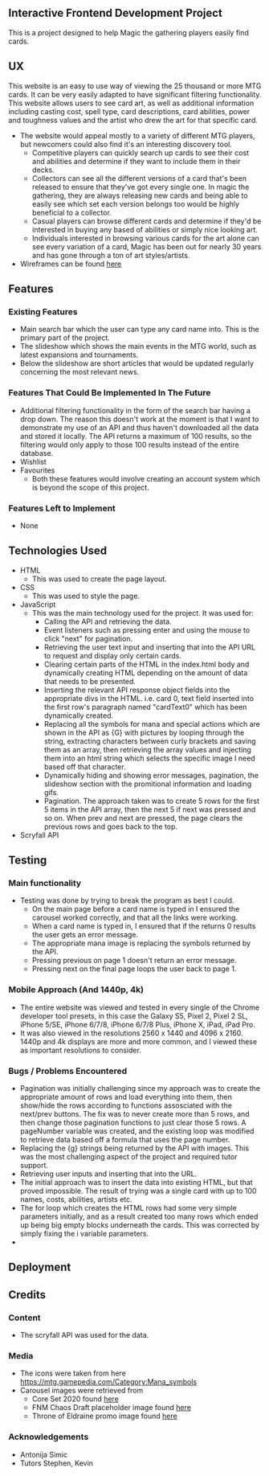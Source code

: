 ## Interactive Frontend Development Project
This is a project designed to help Magic the gathering players easily find cards. 

## UX 
This website is an easy to use way of viewing the 25 thousand or more MTG cards. It can be very easily adapted to have significant filtering functionality. This website allows users to see card art, as well as additional information including casting cost, spell type, card descriptions, card abilities, power and toughness values and the artist who drew the art for that specific card.
- The website would appeal mostly to a variety of different MTG players, but newcomers could also find it's an interesting discovery tool.
    - Competitive players can quickly search up cards to see their cost and abilities and determine if they want to include them in their decks.
    - Collectors can see all the different versions of a card that's been released to ensure that they've got every single one. In magic the gathering, they are always releasing new cards and being able to easily see which set each version belongs too would be highly beneficial to a collector.
    - Casual players can browse different cards and determine if they'd be interested in buying any based of abilities or simply nice looking art.
    - Individuals interested in browsing various cards for the art alone can see every variation of a card, Magic has been out for nearly 30 years and has gone through a ton of art styles/artists.
- Wireframes can be found [here](https://github.com/DanielJMaia/Interactive-Frontend-Development-Milestone-Project/issues/1#issue-526619594)

## Features

### Existing Features

- Main search bar which the user can type any card name into. This is the primary part of the project.
- The slideshow which shows the main events in the MTG world, such as latest expansions and tournaments.
- Below the slideshow are short articles that would be updated regularly concerning the most relevant news. 

### Features That Could Be Implemented In The Future

- Additional filtering functionality in the form of the search bar having a drop down. The reason this doesn't work at the moment is that I want to demonstrate my use of an API and thus haven't downloaded all the data and stored it locally. The API returns a maximum of 100 results, so the filtering would only apply to those 100 results instead of the entire database.
- Wishlist
- Favourites
    - Both these features would involve creating an account system which is beyond the scope of this project. 

### Features Left to Implement

- None

## Technologies Used

- HTML
    - This was used to create the page layout.
- CSS
    - This was used to style the page.
- JavaScript
    - This was the main technology used for the project. It was used for:
       - Calling the API and retrieving the data.
       - Event listeners such as pressing enter and using the mouse to click "next" for pagination.
       - Retrieving the user text input and inserting that into the API URL to request and display only certain cards.
       - Clearing certain parts of the HTML in the index.html body and dynamically creating HTML depending on the amount of data that needs to be presented.
       - Inserting the relevant API response object fields into the appropriate divs in the HTML. i.e. card 0, text field inserted into the first row's paragraph named "cardText0" which has been dynamically created.
       - Replacing all the symbols for mana and special actions which are shown in the API as {G} with pictures by looping through the string, extracting characters between curly brackets and saving them as an array, then retrieving the array values and injecting them into an html string which selects the specific image I need based off that character.
       - Dynamically hiding and showing error messages, pagination, the slideshow section with the promitional information and loading gifs.
       - Pagination. The approach taken was to create 5 rows for the first 5 items in the API array, then the next 5 if next was pressed and so on. When prev and  next are pressed, the page clears the previous rows and goes back to the top.
- Scryfall API

## Testing

### Main functionality

- Testing was done by trying to break the program as best I could.
    - On the main page before a card name is typed in I ensured the carousel worked correctly, and that all the links were working.
    - When a card name is typed in, I ensured that if the returns 0 results the user gets an error message.
    - The appropriate mana image is replacing the symbols returned by the API.
    - Pressing previous on page 1 doesn't return an error message.
    - Pressing next on the final page loops the user back to page 1.

### Mobile Approach (And 1440p, 4k)

- The entire website was viewed and tested in every single of the Chrome developer tool presets, in this case the Galaxy S5, Pixel 2, Pixel 2 SL, iPhone 5/SE, iPhone 6/7/8, iPhone 6/7/8 Plus, iPhone X, iPad, iPad Pro.
- It was also viewed in the resolutions 2560 x 1440 and 4096 x 2160. 1440p and 4k displays are more and more common, and I viewed these as important resolutions to consider.

### Bugs / Problems Encountered

- Pagination was initially challenging since my approach was to create the appropriate amount of rows and load everything into them, then show/hide the rows according to functions assosciated with the next/prev buttons. The fix was to never create more than 5 rows, and then change those pagination functions to just clear those 5 rows. A pageNumber variable was created, and the existing loop was modified to retrieve data based off a formula that uses the page number. 
- Replacing the {g} strings being returned by the API with images. This was the most challenging aspect of the project and required tutor support.
- Retrieving user inputs and inserting that into the URL.
- The initial approach was to insert the data into existing HTML, but that proved impossible. The result of trying was a single card with up to 100 names, costs, abilities, artists etc. 
- The for loop which creates the HTML rows had some very simple parameters initially, and as a result created too many rows which ended up being big empty blocks underneath the cards. This was corrected by simply fixing the i variable parameters.
- 

## Deployment

## Credits

### Content

- The scryfall API was used for the data.

### Media

- The icons were taken from here https://mtg.gamepedia.com/Category:Mana_symbols
- Carousel images were retrieved from 
   - Core Set 2020 found [here](https://www.google.com/search?sxsrf=ACYBGNQ7YUfVBvn6q4me9Y4izIHFbJINQg:1574342826995&q=magic+the+gathering+core+set+2020&tbm=isch&tbs=simg:CAQSkwEJ1ayOcbM_1T2IahwELEKjU2AQaAAwLELCMpwgaYgpgCAMSKJAX-haKEZEXiRH3Fo0RgBeNF4UM8iPzI_1Aj4yHxI-oo5Cj1IboshSAaMBhvBB3u293vpQ9BllsqIJ4QvRVKela--XVTsSJO6riYR-zUNhiFhiBqRfI7pwIzKCAEDAsQjq7-CBoKCggIARIEVleO7Aw&sa=X&ved=2ahUKEwj8qdSHtPvlAhXFQUEAHYA5ARUQwg4oAHoECAgQKA&biw=1920&bih=937)
   - FNM Chaos Draft placeholder image found [here](https://firstplayer.nu/event/friday-night-magic-2018-12-28/)
   - Throne of Eldraine promo image found [here](https://www.google.com/search?sxsrf=ACYBGNRKcjma37Zoaso3MXVUemPWnQeawA:1574342832177&q=mtg+throne+of+eldraine&tbm=isch&tbs=simg:CAQSkwEJYt94JYYWeCkahwELEKjU2AQaAAwLELCMpwgaYgpgCAMSKO0W_1wutGb8M7xefGZUZ7haWBOsW8iPPLM4sqyHFJoQ66Cm3IcMm0yYaMDUtFWHQyFpLX52pnWwuxI-cBl9oIAzJbxhEt8I2bHrecyRGikPps9ZR9LrReNNf7SAEDAsQjq7-CBoKCggIARIEmVyy2ww&sa=X&ved=2ahUKEwie05CKtPvlAhUPUcAKHcNwBKMQwg4oAHoECAQQKA&biw=1920&bih=937)
 
### Acknowledgements
- Antonija Simic
- Tutors Stephen, Kevin